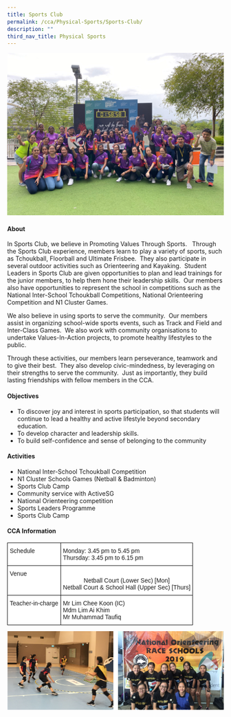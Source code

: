 ```yaml
---
title: Sports Club
permalink: /cca/Physical-Sports/Sports-Club/
description: ""
third_nav_title: Physical Sports
---
```

![](/images/CCA/Physical%20Sports/Sports%20Club/S1.jpg)

#### **About**


In Sports Club, we believe in Promoting Values Through Sports.&nbsp; &nbsp;Through the Sports Club experience, members learn to play a variety of sports, such as Tchoukball, Floorball and Ultimate Frisbee.&nbsp; They also participate in several outdoor activities such as Orienteering and Kayaking.&nbsp; Student Leaders in Sports Club are given opportunities to plan and lead trainings for the junior members, to help them hone their leadership skills.&nbsp; Our members also have opportunities to represent the school in competitions such as the National Inter-School Tchoukball Competitions, National Orienteering Competition and N1 Cluster Games.

We also believe in using sports to serve the community.&nbsp; Our members assist in organizing school-wide sports events, such as Track and Field and Inter-Class Games.&nbsp; We also work with community organisations to undertake Values-In-Action projects, to promote healthy lifestyles to the public.

Through these activities, our members learn perseverance, teamwork and to give their best.&nbsp; They also develop civic-mindedness, by leveraging on their strengths to serve the community.&nbsp; Just as importantly, they build lasting friendships with fellow members in the CCA.

#### **Objectives**


*   To discover joy and interest in sports participation, so that students will continue to lead a healthy and active lifestyle beyond secondary education.
*   To develop character and leadership skills.
*   To build self-confidence and sense of belonging to the community

#### **Activities**


*   National Inter-School Tchoukball Competition
*   N1 Cluster Schools Games (Netball &amp; Badminton)
*   Sports Club Camp
*   Community service with ActiveSG
*   National Orienteering competition
*   Sports Leaders Programme
*   Sports Club Camp

#### **CCA Information**


<style type="text/css">
.tg  {border-collapse:collapse;border-spacing:0;}
.tg td{border-color:black;border-style:solid;border-width:1px;font-family:Arial, sans-serif;font-size:14px;
  overflow:hidden;padding:10px 5px;word-break:normal;}
.tg th{border-color:black;border-style:solid;border-width:1px;font-family:Arial, sans-serif;font-size:14px;
  font-weight:normal;overflow:hidden;padding:10px 5px;word-break:normal;}
.tg .tg-ktyi{background-color:#FFF;text-align:left;vertical-align:top}
.tg .tg-7yig{background-color:#FFF;text-align:center;vertical-align:top}
</style>
<table class="tg">
<thead>
  <tr>
    <th class="tg-ktyi">Schedule<br></th>
    <th class="tg-ktyi">Monday: 3.45 pm to 5.45 pm <br>Thursday: 3.45 pm to 6.15 pm <br></th>
  </tr>
</thead>
<tbody>
  <tr>
    <td class="tg-ktyi">Venue<br></td>
    <td class="tg-7yig"><br>Netball Court (Lower Sec) [Mon]<br>Netball Court &amp; School Hall (Upper Sec) [Thurs] </td>
  </tr>
  <tr>
    <td class="tg-ktyi">Teacher-in-charge </td>
    <td class="tg-ktyi">Mr Lim Chee Koon (IC)<br>Mdm Lim Ai Khim<br>Mr Muhammad Taufiq </td>
  </tr>
</tbody>
</table>
  
![](/images/CCA/Physical%20Sports/Sports%20Club/S2.png)
